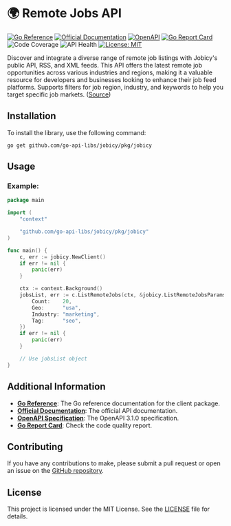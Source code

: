 # 🌍 Remote Jobs API
[![Go Reference](https://pkg.go.dev/badge/github.com/go-api-libs/jobicy.svg)](https://pkg.go.dev/github.com/go-api-libs/jobicy/pkg/jobicy)
[![Official Documentation](https://img.shields.io/badge/docs-API-blue)](https://jobicy.com/jobs-rss-feed)
[![OpenAPI](https://img.shields.io/badge/OpenAPI-3.1-blue)](/api/openapi.json)
[![Go Report Card](https://goreportcard.com/badge/github.com/go-api-libs/jobicy)](https://goreportcard.com/report/github.com/go-api-libs/jobicy)
![Code Coverage](https://img.shields.io/badge/coverage-100%25-brightgreen)
![API Health](https://img.shields.io/badge/API_health-65%25-yellowgreen)
[![License: MIT](https://img.shields.io/badge/License-MIT-yellow.svg)](./LICENSE)

Discover and integrate a diverse range of remote job listings with Jobicy's public API, RSS, and XML feeds. This API offers the latest remote job opportunities across various industries and regions, making it a valuable resource for developers and businesses looking to enhance their job feed platforms. Supports filters for job region, industry, and keywords to help you target specific job markets. ([Source](https://freepublicapis.com/remote-jobs-api-rss-feed))

## Installation

To install the library, use the following command:

```shell
go get github.com/go-api-libs/jobicy/pkg/jobicy
```

## Usage

### Example: 

```go
package main

import (
	"context"

	"github.com/go-api-libs/jobicy/pkg/jobicy"
)

func main() {
	c, err := jobicy.NewClient()
	if err != nil {
		panic(err)
	}

	ctx := context.Background()
	jobsList, err := c.ListRemoteJobs(ctx, &jobicy.ListRemoteJobsParams{
		Count:    20,
		Geo:      "usa",
		Industry: "marketing",
		Tag:      "seo",
	})
	if err != nil {
		panic(err)
	}

	// Use jobsList object
}

```

## Additional Information

- [**Go Reference**](https://pkg.go.dev/github.com/go-api-libs/jobicy/pkg/jobicy): The Go reference documentation for the client package.
- [**Official Documentation**](https://jobicy.com/jobs-rss-feed): The official API documentation.
- [**OpenAPI Specification**](./api/openapi.json): The OpenAPI 3.1.0 specification.
- [**Go Report Card**](https://goreportcard.com/report/github.com/go-api-libs/jobicy): Check the code quality report.

## Contributing

If you have any contributions to make, please submit a pull request or open an issue on the [GitHub repository](https://github.com/go-api-libs/jobicy).

## License

This project is licensed under the MIT License. See the [LICENSE](./LICENSE) file for details.
